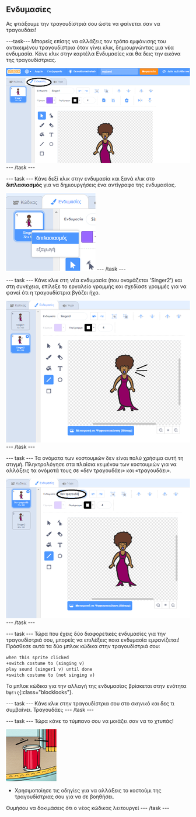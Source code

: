 ## Ενδυμασίες

Ας φτιάξουμε την τραγουδίστριά σου ώστε να φαίνεται σαν να τραγουδάει!

\---task\--- Μπορείς επίσης να αλλάζεις τον τρόπο εμφάνισης του αντικειμένου τραγουδίστρια όταν γίνει κλικ, δημιουργώντας μια νέα ενδυμασία. Κάνε κλικ στην καρτέλα Ενδυμασίες και θα δεις την εικόνα της τραγουδίστριας.

![screenshot](images/band-singer-costume-annotated.png) \--- /task \---

\--- task \--- Κάνε δεξί κλικ στην ενδυμασία και ξανά κλικ στο **διπλασιασμός** για να δημιουργήσεις ένα αντίγραφο της ενδυμασίας.

![screenshot](images/band-singer-duplicate.png) \--- /task \---

\--- task \--- Κάνε κλικ στη νέα ενδυμασία (που ονομάζεται 'Singer2') και στη συνέχεια, επίλεξε το εργαλείο γραμμής και σχεδίασε γραμμές για να φανεί ότι η τραγουδίστρια βγάζει ήχο.

![screenshot](images/band-singer-click.png) \--- /task \---

\--- task \--- Τα ονόματα των κοστουμιών δεν είναι πολύ χρήσιμα αυτή τη στιγμή. Πληκτρολόγησε στα πλαίσια κειμένου των κοστουμιών για να αλλάξεις τα ονόματά τους σε «δεν τραγουδάει» και «τραγουδάει».

![screenshot](images/band-singer-name-annotated.png) \--- /task \---

\--- task \--- Τώρα που έχεις δύο διαφορετικές ενδυμασίες για την τραγουδίστριά σου, μπορείς να επιλέξεις ποια ενδυμασία εμφανίζεται! Πρόσθεσε αυτά τα δύο μπλοκ κώδικα στην τραγουδίστριά σου:

```blocks3
when this sprite clicked
+switch costume to (singing v)
play sound (singer1 v) until done
+switch costume to (not singing v)
```

Το μπλοκ κώδικα για την αλλαγή της ενδυμασίας βρίσκεται στην ενότητα `Όψεις`{:class="blocklooks"}.

\--- task \--- Κάνε κλικ στην τραγουδίστρια σου στο σκηνικό και δες τι συμβαίνει. Τραγουδάει; \--- /task \---

\--- task \--- Τώρα κάνε το τύμπανο σου να μοιάζει σαν να το χτυπάς!

![screenshot](images/band-drum-final.png)

- Χρησιμοποίησε τις οδηγίες για να αλλάξεις το κοστούμι της τραγουδίστριας σου για να σε βοηθήσει.

Θυμήσου να δοκιμάσεις ότι ο νέος κώδικας λειτουργεί \--- /task \---